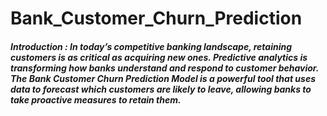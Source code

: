# Bank_Customer_Churn_Prediction
##### Introduction : In today’s competitive banking landscape, retaining customers is as critical as acquiring new ones. Predictive analytics is transforming how banks understand and respond to customer behavior. The Bank Customer Churn Prediction Model is a powerful tool that uses data to forecast which customers are likely to leave, allowing banks to take proactive measures to retain them.

